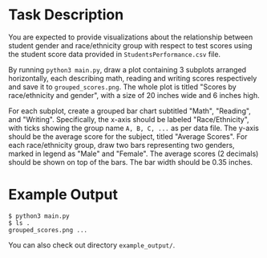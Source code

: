# Task Description

You are expected to provide visualizations about the relationship between student gender and race/ethnicity group with respect to test scores using the student score data provided in `StudentsPerformance.csv` file. 

By running `python3 main.py`, draw a plot containing 3 subplots arranged horizontally, each describing math, reading and writing scores respectively and save it to `grouped_scores.png`. The whole plot is titled "Scores by race/ethnicity and gender", with a size of 20 inches wide and 6 inches high.

For each subplot, create a grouped bar chart subtitled "Math", "Reading", and "Writing".
Specifically, the x-axis should be labeled "Race/Ethnicity", with ticks showing the group name `A, B, C, ...` as per data file.
The y-axis should be the average score for the subject, titled "Average Scores".
For each race/ethnicity group, draw two bars representing two genders, marked in legend as "Male" and "Female".
The average scores (2 decimals) should be shown on top of the bars.
The bar width should be 0.35 inches.

# Example Output

```
$ python3 main.py
$ ls .
grouped_scores.png ...

```

You can also check out directory `example_output/`.
